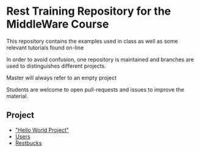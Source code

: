 # Rest Training Repository for the MiddleWare Course

This repository contains the examples used in class
as well as some relevant tutorials found on-line

In order to avoid confusion, one repository is maintained and 
branches are used to distinguishes different projects.

Master will always refer to an empty project

Students are welcome to open pull-requests and issues
to improve the material.


## Project

- ["Hello World Project"](https://github.com/riccardotommasini/rest-training/tree/helloworld)
- [Users](https://github.com/riccardotommasini/rest-training/tree/users)
- [Restbucks](https://github.com/riccardotommasini/rest-training/tree/restbucks)
